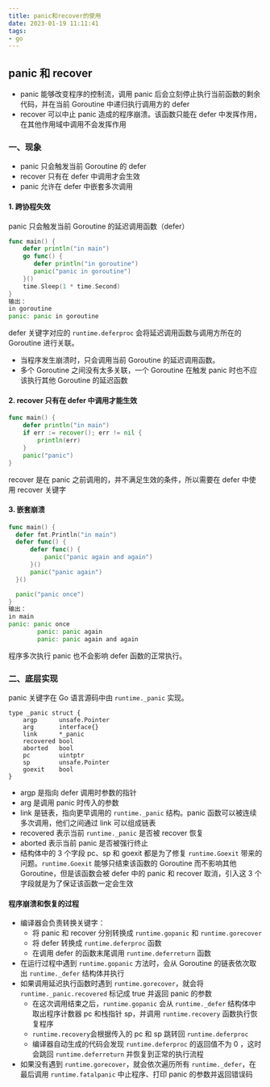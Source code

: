 ```yaml
---
title: panic和recover的使用
date: 2023-01-19 11:11:41
tags:
- go
---
```


## panic 和 recover

- panic 能够改变程序的控制流，调用 panic 后会立刻停止执行当前函数的剩余代码，并在当前 Goroutine 中递归执行调用方的 defer
- recover 可以中止 panic 造成的程序崩溃。该函数只能在 defer 中发挥作用，在其他作用域中调用不会发挥作用

### 一、现象

- panic 只会触发当前 Goroutine 的 defer
- recover 只有在 defer 中调用才会生效
- panic 允许在 defer 中嵌套多次调用

#### 1. 跨协程失效

panic 只会触发当前 Goroutine 的延迟调用函数（defer）

```go
func main() {
    defer println("in main")
    go func() {
       defer println("in goroutine")
       panic("panic in goroutine")
    }()
    time.Sleep(1 * time.Second)
}
输出：
in goroutine
panic: panic in goroutine
```

defer 关键字对应的 `runtime.deferproc` 会将延迟调用函数与调用方所在的 Goroutine 进行关联。

- 当程序发生崩溃时，只会调用当前 Goroutine 的延迟调用函数。
- 多个 Goroutine 之间没有太多关联，一个 Goroutine 在触发 panic 时也不应该执行其他 Goroutine 的延迟函数

#### 2. recover 只有在 defer 中调用才能生效

```go
func main() {
    defer println("in main")
    if err := recover(); err != nil {
        println(err)
    }
    panic("panic")
}
```

recover 是在 panic 之前调用的，并不满足生效的条件，所以需要在 defer 中使用 recover 关键字

#### 3. 嵌套崩溃

```go
func main() {
  defer fmt.Println("in main")
  defer func() {
      defer func() {
          panic("panic again and again")
      }()
      panic("panic again")
  }()

  panic("panic once")
}
输出：
in main
panic: panic once
        panic: panic again
        panic: panic again and again

```

程序多次执行 panic 也不会影响 defer 函数的正常执行。

### 二、底层实现

panic 关键字在 Go 语言源码中由 `runtime._panic` 实现。

```
type _panic struct {
	argp      unsafe.Pointer
	arg       interface{}
	link      *_panic
	recovered bool
	aborted   bool
	pc        uintptr
	sp        unsafe.Pointer
	goexit    bool
}
```

- argp 是指向 defer 调用时参数的指针
- arg 是调用 panic 时传入的参数
- link 是链表，指向更早调用的 `runtime._panic` 结构。panic 函数可以被连续多次调用，他们之间通过 link 可以组成链表
- recovered 表示当前 `runtime._panic` 是否被 recover 恢复
- aborted 表示当前 panic 是否被强行终止
- 结构体中的 3 个字段 pc、sp 和 goexit 都是为了修复 `runtime.Goexit` 带来的问题。`runtime.Goexit` 能够只结束该函数的 Goroutine 而不影响其他 Goroutine，但是该函数会被 defer 中的 panic 和 recover 取消，引入这 3 个字段就是为了保证该函数一定会生效

#### 程序崩溃和恢复的过程

- 编译器会负责转换关键字：
    - 将 panic 和 recover 分别转换成 `runtime.gopanic` 和 `runtime.gorecover`
    - 将 defer 转换成 `runtime.deferproc` 函数
    - 在调用 defer 的函数末尾调用 `runtime.deferreturn` 函数
- 在运行过程中遇到 `runtime.gopanic` 方法时，会从 Goroutine 的链表依次取出 `runtime._defer` 结构体并执行
- 如果调用延迟执行函数时遇到 `runtime.gorecover`，就会将 `runtime._panic.recovered` 标记成 true 并返回 panic 的参数
    - 在这次调用结束之后，`runtime.gopanic` 会从 `runtime._defer` 结构体中取出程序计数器 pc 和栈指针 sp，并调用 `runtime.recovery` 函数执行恢复程序
    - `runtime.recovery`会根据传入的 pc 和 sp 跳转回 `runtime.deferproc` 
    - 编译器自动生成的代码会发现 `runtime.deferproc` 的返回值不为 0 ，这时会跳回 `runtime.deferreturn` 并恢复到正常的执行流程
- 如果没有遇到 `runtime.gorecover`，就会依次遍历所有 `runtime._defer`，在最后调用 `runtime.fatalpanic` 中止程序、打印 panic 的参数并返回错误码
